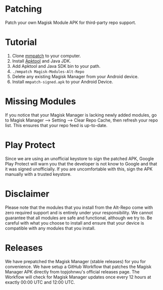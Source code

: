 # Patching
Patch your own Magisk Module APK for third-party repo support.

# Tutorial
1. Clone [mmpatch](https://github.com/tytydraco/mmpatch) to your computer.
2. Install [Apktool](https://github.com/iBotPeaches/Apktool) and Java JDK.
3. Add Apktool and Java SDK bin to your path.
4. `./mmpatch Magisk-Modules-Alt-Repo`
5. Delete any existing Magisk Manager from your Android device.
6. Install `mmpatch-signed.apk` to your Android Device.

# Missing Modules
If you notice that your Magisk Manager is lacking newly added modules, go to Magisk Manager --> Setting --> Clear Repo Cache, then refresh your repo list. This ensures that your repo feed is up-to-date.

# Play Protect
Since we are using an unofficial keystore to sign the patched APK, Google Play Protect will warn you that the developer is not know to Google and that it was signed unofficially. If you are uncomfortable with this, sign the APK manually with a trusted keystore.

# Disclaimer
Please note that the modules that you install from the Alt-Repo come with zero required support and is entirely under your responsibility. We cannot guarantee that all modules are safe and functional, although we try to. Be careful with what you choose to install and ensure that your device is compatible with any modules that you install.

# Releases
We have prepatched the Magisk Manager (stable releases) for you for convenience. We have setup a GitHub Workflow that patches the Magisk Manager APK directly from topjohnwu's official releases page. The Workflow will check for Magisk Manager updates once every 12 hours at exactly 00:00 UTC and 12:00 UTC.
